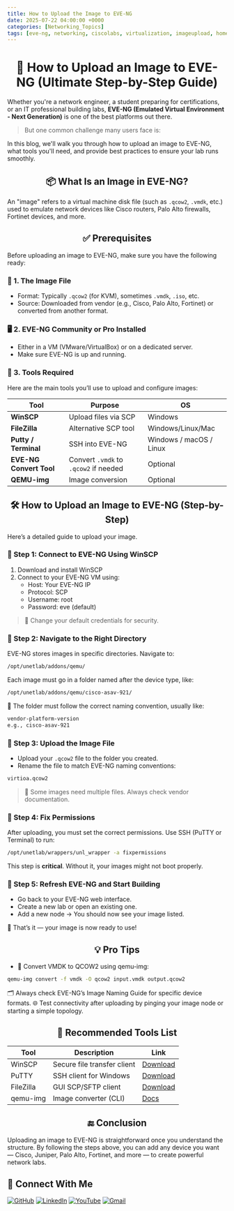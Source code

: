 ```yaml
---
title: How to Upload the Image to EVE-NG
date: 2025-07-22 04:00:00 +0000
categories: [Networking_Topics]
tags: [eve-ng, networking, ciscolabs, virtualization, imageupload, homelab, networksimulation]
---
```



<h1 align="center">🚀 How to Upload an Image to EVE-NG (Ultimate Step-by-Step Guide)</h1>


Whether you're a network engineer, a student preparing for certifications, or an IT professional building labs, **EVE-NG (Emulated Virtual Environment - Next Generation)** is one of the best platforms out there.

> But one common challenge many users face is:

In this blog, we'll walk you through how to upload an image to EVE-NG, what tools you'll need, and provide best practices to ensure your lab runs smoothly.


<h2 align="center">📦 What Is an Image in EVE-NG?</h2>


An "image" refers to a virtual machine disk file (such as `.qcow2`, `.vmdk`, etc.) used to emulate network devices like Cisco routers, Palo Alto firewalls, Fortinet devices, and more.


<h2 align="center">✅ Prerequisites</h2>


Before uploading an image to EVE-NG, make sure you have the following ready:

<h3>📁 1. The Image File</h3>

-   Format: Typically `.qcow2` (for KVM), sometimes `.vmdk`, `.iso`, etc.
-   Source: Downloaded from vendor (e.g., Cisco, Palo Alto, Fortinet) or converted from another format.

<h3>🖥️ 2. EVE-NG Community or Pro Installed</h3>

-   Either in a VM (VMware/VirtualBox) or on a dedicated server.
-   Make sure EVE-NG is up and running.


<h3>🔧 3. Tools Required</h3>

Here are the main tools you’ll use to upload and configure images:


| Tool                    | Purpose                               | OS                      |
| ----------------------- | ------------------------------------- | ----------------------- |
| **WinSCP**              | Upload files via SCP                  | Windows                 |
| **FileZilla**           | Alternative SCP tool                  | Windows/Linux/Mac       |
| **Putty / Terminal**    | SSH into EVE-NG                       | Windows / macOS / Linux |
| **EVE-NG Convert Tool** | Convert `.vmdk` to `.qcow2` if needed | Optional                |
| **QEMU-img**            | Image conversion                      | Optional                |


<h2 align="center">🛠️ How to Upload an Image to EVE-NG (Step-by-Step)</h3>

Here’s a detailed guide to upload your image.

<h3>🔹 Step 1: Connect to EVE-NG Using WinSCP</h3>

1.  Download and install WinSCP
2.  Connect to your EVE-NG VM using:
    -   Host: Your EVE-NG IP
    -   Protocol: SCP
    -   Username: root
    -   Password: eve (default)

>   🔐 Change your default credentials for security.



<h3>🔹 Step 2: Navigate to the Right Directory</h3>

EVE-NG stores images in specific directories. Navigate to:

```bash
/opt/unetlab/addons/qemu/
```

Each image must go in a folder named after the device type, like:


```bash
/opt/unetlab/addons/qemu/cisco-asav-921/
```

📁 The folder must follow the correct naming convention, usually like:

```bash
vendor-platform-version
e.g., cisco-asav-921
```


<h3>🔹 Step 3: Upload the Image File</h3>

-   Upload your `.qcow2` file to the folder you created.
-   Rename the file to match EVE-NG naming conventions:

```bash
virtioa.qcow2
```

>   📌 Some images need multiple files. Always check vendor documentation.


<h3>🔹 Step 4: Fix Permissions</h3>

After uploading, you must set the correct permissions. Use SSH (PuTTY or Terminal) to run:

```bash
/opt/unetlab/wrappers/unl_wrapper -a fixpermissions
```

This step is **critical**. Without it, your images might not boot properly.


<h3>🔹 Step 5: Refresh EVE-NG and Start Building</h3>


-   Go back to your EVE-NG web interface.
-   Create a new lab or open an existing one.
-   Add a new node → You should now see your image listed.

🎉 That’s it — your image is now ready to use!



<h2 align="center">💡 Pro Tips</h2>

-   🔁 Convert VMDK to QCOW2 using qemu-img:

```bash
qemu-img convert -f vmdk -O qcow2 input.vmdk output.qcow2
```

🗂️ Always check EVE-NG’s Image Naming Guide for specific device formats.
🌐 Test connectivity after uploading by pinging your image node or starting a simple topology.


<h2 align="center">🧰 Recommended Tools List</h2>

| Tool      | Description                 | Link                                                       |
| --------- | --------------------------- | ---------------------------------------------------------- |
| WinSCP    | Secure file transfer client | [Download](https://winscp.net/)                            |
| PuTTY     | SSH client for Windows      | [Download](https://www.putty.org/)                         |
| FileZilla | GUI SCP/SFTP client         | [Download](https://filezilla-project.org/)                 |
| qemu-img  | Image converter (CLI)       | [Docs](https://wiki.qemu.org/Documentation/Tools/qemu-img) |


<h2 align="center">🔚 Conclusion</h2>

Uploading an image to EVE-NG is straightforward once you understand the structure. By following the steps above, you can add any device you want — Cisco, Juniper, Palo Alto, Fortinet, and more — to create powerful network labs.



## 🙌 Connect With Me

[![GitHub](https://img.shields.io/badge/GitHub-Profile-black?style=for-the-badge&logo=github)](https://github.com/Ntwork-Beginner)
[![LinkedIn](https://img.shields.io/badge/LinkedIn-Connect-blue?style=for-the-badge&logo=linkedin)](https://www.linkedin.com/in/ntworkbeginner/)
[![YouTube](https://img.shields.io/badge/YouTube-Subscribe-red?style=for-the-badge&logo=youtube)](https://www.youtube.com/@Ntwork_Beginner)
[![Gmail](https://img.shields.io/badge/Gmail-Mail-red?style=for-the-badge&logo=gmail)](mailto:your.bittudhillon011@gmail.com)
